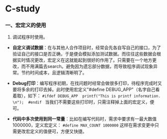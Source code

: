# C-study
### 一、宏定义的使用

1. 调试程序时使用。

- **自定义调试数据**：在与其他人合作项目时，经常会先各自写自己的接口，为了验证自己的接口是否正确，于是便会模拟添加测试数据。而往往这些数据会根据实时情况更改，宏定义在这就能起到很好的作用了。只需要在一个地方更改，而不用满篇去search。避免因为遗忘部分数据，而导致程序调试现象异常。节约时间成本，且逻辑清晰明了。

- **Debug打印**：编写程序初期，在找问题时经常会做很多打印，待程序完成时又要将多余的打印去掉。此时使用宏定义"#define DEBUG_APP"（名字自己看着取），如下：
`
#ifdef DEBUG_APP 
printf("This is printf information. \n"); 
#endif 
`
当我们不需要这些打印时，只需注释掉上面的宏定义，便可。

- **代码中多次使用到同一常量**：比如在编写代码时，需求中要求有一最大数值1000000，定义宏定义：
`#define MAX_COUNT 1000000`
这样在需求变更中只需更改宏定义的值便可，方便又快捷。

